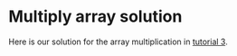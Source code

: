 # Multiply array solution
Here is our solution for the array multiplication in [tutorial 3](http://docs.reconfigure.io/tutorial_3_structure_comms.html#more-data).
